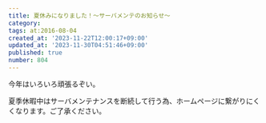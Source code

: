 ```yaml
---
title: 夏休みになりました！～サーバメンテのお知らせ～
category:
tags: at:2016-08-04
created_at: '2023-11-22T12:00:17+09:00'
updated_at: '2023-11-30T04:51:46+09:00'
published: true
number: 804
---
```


今年はいろいろ頑張るぞい。

夏季休暇中はサーバメンテナンスを断続して行う為、ホームページに繋がりにくくなります。ご了承ください。
